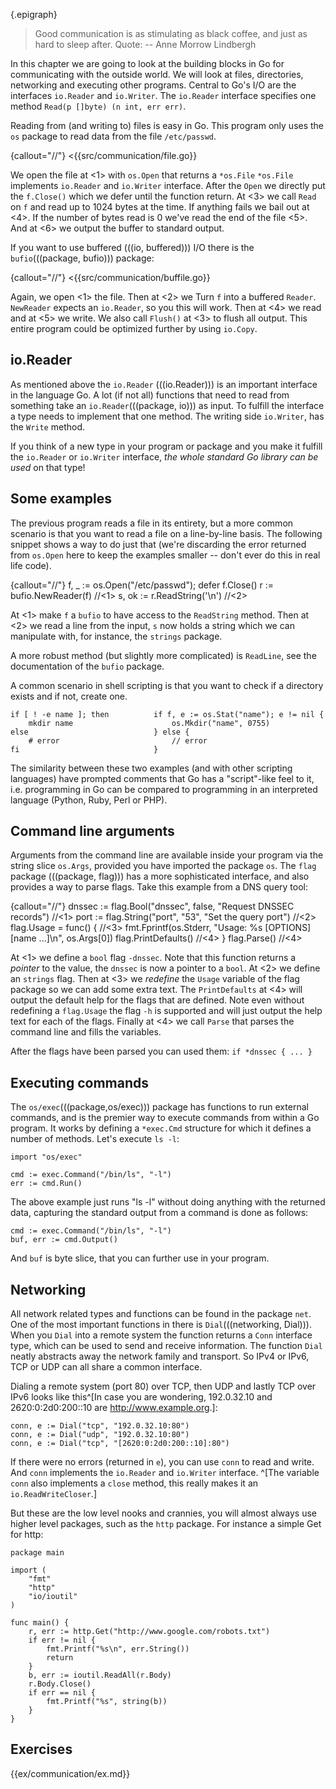 {.epigraph}
> Good communication is as stimulating as black coffee, and just as hard
> to sleep after.
Quote: -- Anne Morrow Lindbergh

In this chapter we are going to look at the building blocks in Go for
communicating with the outside world. We will look at files, directories,
networking and executing other programs. Central to Go's I/O are the interfaces
`io.Reader` and `io.Writer`. The `io.Reader` interface specifies one method
`Read(p []byte) (n int, err err)`.

Reading from (and writing to) files is easy in Go. This program
only uses the `os` package to read data from the file `/etc/passwd`.

{callout="//"}
<{{src/communication/file.go}}

We open the file at <1> with `os.Open` that returns a `*os.File`
`*os.File` implements `io.Reader` and `io.Writer` interface.
After the `Open` we directly put the `f.Close()` which we defer until the function
return. At <3> we call `Read` on `f` and read up to 1024 bytes at the time. If anything
fails we bail out at <4>. If the number of bytes read is 0 we've read the end of the
file <5>. And at <6> we output the buffer to standard output.

If you want to use buffered (((io, buffered))) I/O there is the
`bufio`(((package, bufio))) package:

{callout="//"}
<{{src/communication/buffile.go}}

Again, we open <1> the file. Then at <2> we
Turn `f` into a buffered `Reader`. `NewReader` expects an `io.Reader`, so you this will work.
Then at <4> we read and at <5> we write. We also call `Flush()` at <3> to flush all output.
This entire program could be optimized further by using `io.Copy`.


## io.Reader

As mentioned above the `io.Reader` (((io.Reader))) is an important interface in the language Go. A lot
(if not all) functions that need to read from something take an `io.Reader`(((package, io)))
as input. To fulfill the interface a type needs to implement that one method.
The writing side `io.Writer`, has the `Write` method.

If you think of a new type in your program or package and you make it fulfill the `io.Reader`
or `io.Writer` interface, *the whole standard Go library can be used* on that type!


## Some examples

The previous program reads a file in its entirety, but a more common scenario is that
you want to read a file on a line-by-line basis. The following snippet shows a way
to do just that (we're discarding the error returned from `os.Open` here to keep
the examples smaller -- don't ever do this in real life code).

{callout="//"}
    f, _ := os.Open("/etc/passwd"); defer f.Close()
    r := bufio.NewReader(f) //<1>
    s, ok := r.ReadString('\n') //<2>

At <1> make `f` a `bufio` to have access to the `ReadString` method. Then at <2> we read
a line from the input, `s`  now holds a string which we can manipulate with, for instance,
the `strings` package.

A more robust method (but slightly more complicated) is `ReadLine`, see the documentation
of the `bufio` package.

A common scenario in shell scripting is that you want to check if a directory
exists and if not, create one.

    if [ ! -e name ]; then          if f, e := os.Stat("name"); e != nil {
        mkdir name                      os.Mkdir("name", 0755)
    else                            } else {
        # error                         // error
    fi                              }

The similarity between these two examples (and with other scripting languages)
have prompted comments that Go has a "script"-like feel to it, i.e. programming
in Go can be compared to programming in an interpreted language (Python, Ruby,
Perl or PHP).


## Command line arguments

Arguments from the command line are available inside your program via the string
slice `os.Args`, provided you have imported the package `os`. The `flag` package
(((package, flag)))
has a more sophisticated interface, and also provides a way to parse flags. Take
this example from a DNS query tool:

{callout="//"}
    dnssec := flag.Bool("dnssec", false, "Request DNSSEC records") //<1>
    port := flag.String("port", "53", "Set the query port") //<2>
    flag.Usage = func() {   //<3>
        fmt.Fprintf(os.Stderr, "Usage: %s [OPTIONS] [name ...]\n", os.Args[0])
        flag.PrintDefaults() //<4>
    }
    flag.Parse() //<4>

At <1> we define a `bool` flag `-dnssec`. Note that this function returns
a *pointer* to the value, the `dnssec` is now a pointer to a `bool`. At <2> we
define an `strings` flag. Then at <3> we *redefine* the `Usage` variable of the
flag package so we can add some extra text. The `PrintDefaults` at <4> will
output the default help for the flags that are defined. Note even without
redefining a `flag.Usage` the flag `-h` is supported and will just output the help text
for each of the flags. Finally at <4> we call `Parse` that parses the command
line and fills the variables.

After the flags have been parsed you can used them: `if *dnssec { ... }`


## Executing commands

The `os/exec`(((package,os/exec))) package has functions to run external
commands, and is the premier way to execute commands from within a Go program.
It works by defining a `*exec.Cmd` structure for which it defines a number of
methods. Let's execute `ls -l`:

    import "os/exec"

    cmd := exec.Command("/bin/ls", "-l")
    err := cmd.Run()

The above example just runs "ls -l" without doing anything with the returned
data, capturing the standard output from a command is done as follows:

    cmd := exec.Command("/bin/ls", "-l")
    buf, err := cmd.Output()

And `buf` is byte slice, that you can further use in your program.


## Networking

All network related types and functions can be found in the package `net`. One
of the most important functions in there is `Dial`(((networking, Dial))). When
you `Dial` into a remote system the function returns a `Conn` interface type,
which can be used to send and receive information. The function `Dial` neatly
abstracts away the network family and transport. So IPv4 or IPv6, TCP or UDP can
all share a common interface.

Dialing a remote system (port 80) over TCP, then UDP and lastly TCP over IPv6
looks like this^[In case you are wondering, 192.0.32.10 and 2620:0:2d0:200::10
are <http://www.example.org>.]:

    conn, e := Dial("tcp", "192.0.32.10:80")
    conn, e := Dial("udp", "192.0.32.10:80")
    conn, e := Dial("tcp", "[2620:0:2d0:200::10]:80")

If there were no errors (returned in `e`), you can use `conn` to read and write.
And `conn` implements the `io.Reader` and `io.Writer` interface. ^[The variable
`conn` also implements a `close` method, this really makes it an
`io.ReadWriteCloser`.]

But these are the low level nooks and crannies, you will almost always use
higher level packages, such as the `http` package. For instance a simple Get for
http:

    package main

    import (
        "fmt"
        "http"
        "io/ioutil"
    )

    func main() {
        r, err := http.Get("http://www.google.com/robots.txt")
        if err != nil {
            fmt.Printf("%s\n", err.String())
            return
        }
        b, err := ioutil.ReadAll(r.Body)
        r.Body.Close()
        if err == nil {
            fmt.Printf("%s", string(b))
        }
    }


## Exercises

{{ex/communication/ex.md}}

